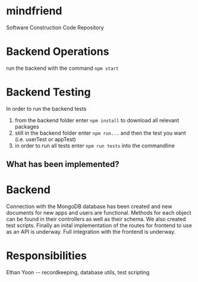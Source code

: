 # mindfriend
Software Construction Code Repository

# Backend Operations 
run the backend with the command ```npm start```

# Backend Testing
In order to run the backend tests
1) from the backend folder enter ```npm install``` to download all relevant packages
2) still in the backend folder enter ```npm run...```  and then the test you want (i.e. userTest or appTest)
3) in order to run all tests enter ```npm run tests``` into the commandline

## What has been implemented? 
# Backend
Connection with the MongoDB database has been created and new documents for new apps and users are functional. Methods for each object can be found in their controllers as well as their schema. We also created test scripts. Finally an inital implementation of the routes for frontend to use as an API is underway. Full integration with the frontend is underway.

# Responsibilities
Ethan Yoon -- recordkeeping, database utils, test scripting

